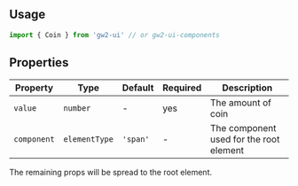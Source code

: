 ## Usage

```js
import { Coin } from 'gw2-ui' // or gw2-ui-components
```

## Properties

| Property    | Type          | Default  | Required | Description                             |
| ----------- | ------------- | -------- | -------- | --------------------------------------- |
| `value`     | `number`      | -        | yes      | The amount of coin                      |
| `component` | `elementType` | `'span'` | -        | The component used for the root element |

The remaining props will be spread to the root element.
